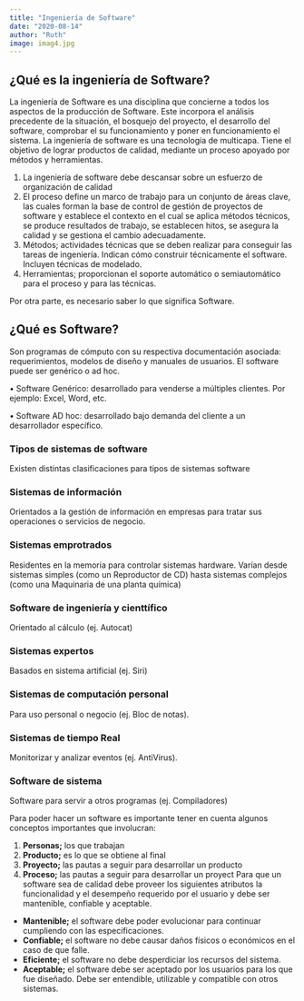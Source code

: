```yaml
---
title: "Ingeniería de Software"
date: "2020-08-14"
author: "Ruth"
image: imag4.jpg
---
```

## ¿Qué es la ingeniería de Software?


La ingeniería de Software es una disciplina que concierne a todos los aspectos de la producción de Software. Este incorpora el análisis precedente de la situación, el bosquejo del proyecto, el desarrollo del software, comprobar el su funcionamiento y poner en funcionamiento el sistema.
La ingeniería de software es una tecnología de multicapa. Tiene el objetivo de lograr productos de calidad, mediante un proceso apoyado por métodos y herramientas.

1. La ingeniería de software debe descansar sobre un esfuerzo de organización de calidad
2. El proceso define un marco de trabajo para un conjunto de áreas clave, las cuales forman la base de control de gestión de proyectos de software y establece el contexto en el cual se aplica métodos técnicos, se produce resultados de trabajo, se establecen hitos, se asegura la calidad y se gestiona el cambio adecuadamente. 
3. Métodos; actividades técnicas que se deben realizar para conseguir las tareas de ingeniería. Indican cómo construir técnicamente el software. Incluyen técnicas de modelado. 
4. Herramientas; proporcionan el soporte automático o semiautomático para el proceso y para las técnicas.

Por otra parte, es necesario saber lo que significa Software. 

## ¿Qué es Software?

Son programas de cómputo con su respectiva documentación asociada: requerimientos, modelos de diseño y manuales de usuarios.
El software puede ser genérico o ad hoc.

•	Software Genérico: desarrollado para venderse a múltiples clientes. Por ejemplo: Excel, Word, etc.

•	Software AD hoc: desarrollado bajo demanda del cliente a un desarrollador específico.

### Tipos de sistemas de software

Existen distintas clasificaciones para tipos de sistemas software
### Sistemas de información
Orientados a la gestión de información en empresas para tratar sus operaciones o servicios de negocio.
###  Sistemas emprotrados
Residentes en la memoria para controlar sistemas hardware. Varían desde sistemas simples (como un Reproductor de CD) hasta sistemas complejos (como una Maquinaria de una planta química)
### Software de ingeniería y cienttífico
Orientado al cálculo (ej. Autocat)
### Sistemas expertos 
Basados en sistema artificial (ej. Siri)
### Sistemas de computación personal
Para uso personal o negocio (ej. Bloc de notas).
### Sistemas de tiempo Real
Monitorizar y analizar eventos (ej. AntiVirus).
### Software de sistema
Software para servir a otros programas (ej. Compiladores)

Para poder hacer un software es importante tener en cuenta algunos conceptos importantes que involucran:
1. **Personas;** los que trabajan
2. **Producto;** es lo que se obtiene  al final
3. **Proyecto;** las pautas a seguir para desarrollar un producto 
4. **Proceso;** las pautas a seguir para desarrollar un proyect
Para que un software sea de calidad debe proveer los siguientes atributos la funcionalidad y el desempeño requerido por el usuario y debe ser mantenible, confiable y aceptable.
-	**Mantenible;** el software debe poder evolucionar para continuar cumpliendo con las especificaciones.
-	**Confiable;** el software no debe causar daños físicos o económicos en el caso de que falle.
-	**Eficiente;** el software no debe desperdiciar los recursos del sistema.
-	**Aceptable;** el software debe ser aceptado por los usuarios para los que fue diseñado. Debe ser entendible, utilizable y compatible con otros sistemas.
